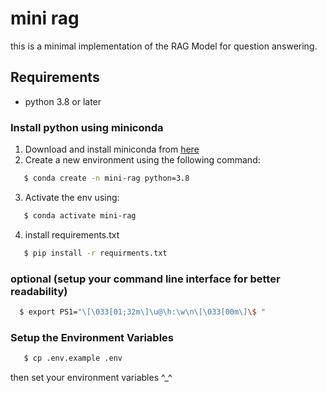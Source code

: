 # mini rag

this is a minimal implementation of the RAG Model for question answering.

## Requirements
- python 3.8 or later

### Install python using miniconda

1) Download and install miniconda from [here](https://docs.anaconda.com/miniconda/install/)
2) Create a new environment using the following command:
``` bash
   $ conda create -n mini-rag python=3.8
```
3) Activate the env using:
```bash
   $ conda activate mini-rag
```
4) install requirements.txt
```bash
   $ pip install -r requirments.txt
```

### optional (setup your command line interface for better readability)
```bash
  $ export PS1="\[\033[01;32m\]\u@\h:\w\n\[\033[00m\]\$ "
```

### Setup the Environment Variables
```bash
   $ cp .env.example .env
```
then set your environment variables ^_^